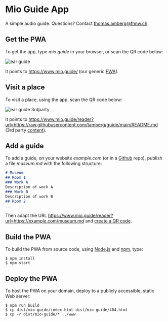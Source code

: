 # Mio Guide App
A simple audio guide. Questions? Contact thomas.amberg@fhnw.ch

## Get the PWA
To get the app, type _mio.guide_ in your browser, or scan the QR code below:

![ear guide](https://github.com/mio-guide/mio-guide-app/assets/142092/fa0e4d1d-8e81-4d6e-8973-dc4c5a2c807c)

It points to https://www.mio.guide/ (our generic [PWA](https://developer.mozilla.org/en-US/docs/Web/Progressive_web_apps)).

## Visit a place
To visit a place, using the app, scan the QR code below:

![ear guide 3rdparty](https://github.com/mio-guide/mio-guide-app/assets/142092/c22d99ac-ca2d-4cc5-b8bb-ce378abcc2e3)

It points to https://www.mio.guide/reader?url=https://raw.githubusercontent.com/tamberg/guide/main/README.md (3rd party [content](https://raw.githubusercontent.com/tamberg/guide/main/README.md)).

## Add a guide
To add a guide, on your website _example.com_ (or in a [Github](https://github.com/) repo), publish a file _museum.md_ with the following structure:

```md
# Museum
## Room 1
### Work A
Description of work A
### Work B
Description of work B
## Room 2
...
```

Then adapt the URL https://www.mio.guide/reader?url=https://example.com/museum.md and [create a QR code](https://ddg.co/?q=qr+https://www.mio.guide/reader?url=https://example.com/museum.md).

## Build the PWA
To build the PWA from source code, using [Node.js](https://nodejs.org) and [npm](https://npmjs.com), type:
```console
$ npm install
$ npm start
```

## Deploy the PWA
To host the PWA on your domain, deploy to a publicly accessible, static Web server:
```console
$ npm run build
$ cp dist/mio-guide/index.html dist/mio-guide/404.html
$ cp -r dist/mio-guide/* ../www
```
